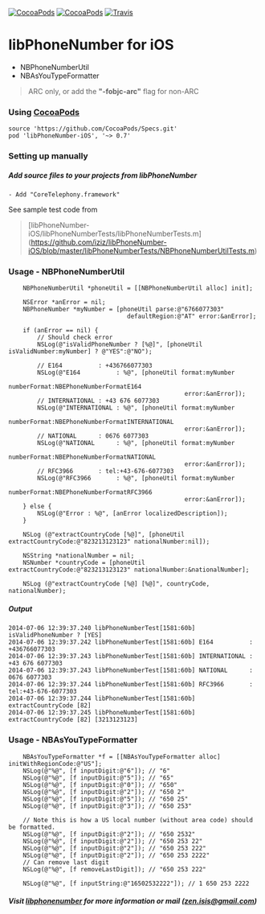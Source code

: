 [![CocoaPods](https://img.shields.io/cocoapods/p/libPhoneNumber-iOS.svg?style=flat)](http://cocoapods.org/?q=libPhoneNumber-iOS)
[![CocoaPods](https://img.shields.io/cocoapods/v/libPhoneNumber-iOS.svg?style=flat)](http://cocoapods.org/?q=libPhoneNumber-iOS)
[![Travis](https://img.shields.io/travis/iziz/libPhoneNumber-iOS.svg?style=flat)](https://travis-ci.org/iziz/libPhoneNumber-iOS)

# **libPhoneNumber for iOS** 

 - NBPhoneNumberUtil
 - NBAsYouTypeFormatter

> ARC only, or add the **"-fobjc-arc"** flag for non-ARC
 
### Using [CocoaPods](http://cocoapods.org/?q=libPhoneNumber-iOS)
```
source 'https://github.com/CocoaPods/Specs.git'
pod 'libPhoneNumber-iOS', '~> 0.7'
```

### Setting up manually
##### Add source files to your projects from libPhoneNumber
    - Add "CoreTelephony.framework"

See sample test code from
> [libPhoneNumber-iOS/libPhoneNumberTests/libPhoneNumberTests.m] (https://github.com/iziz/libPhoneNumber-iOS/blob/master/libPhoneNumberTests/NBPhoneNumberUtilTests.m)

### Usage - **NBPhoneNumberUtil**
```obj-c
    NBPhoneNumberUtil *phoneUtil = [[NBPhoneNumberUtil alloc] init];
    
    NSError *anError = nil;
    NBPhoneNumber *myNumber = [phoneUtil parse:@"6766077303"
                                 defaultRegion:@"AT" error:&anError];
    
    if (anError == nil) {
        // Should check error
        NSLog(@"isValidPhoneNumber ? [%@]", [phoneUtil isValidNumber:myNumber] ? @"YES":@"NO");
        
        // E164          : +436766077303
        NSLog(@"E164          : %@", [phoneUtil format:myNumber
                                          numberFormat:NBEPhoneNumberFormatE164
                                                 error:&anError]);
        // INTERNATIONAL : +43 676 6077303
        NSLog(@"INTERNATIONAL : %@", [phoneUtil format:myNumber
                                          numberFormat:NBEPhoneNumberFormatINTERNATIONAL
                                                 error:&anError]);
        // NATIONAL      : 0676 6077303
        NSLog(@"NATIONAL      : %@", [phoneUtil format:myNumber
                                          numberFormat:NBEPhoneNumberFormatNATIONAL
                                                 error:&anError]);
        // RFC3966       : tel:+43-676-6077303
        NSLog(@"RFC3966       : %@", [phoneUtil format:myNumber
                                          numberFormat:NBEPhoneNumberFormatRFC3966
                                                 error:&anError]);
    } else {
        NSLog(@"Error : %@", [anError localizedDescription]);
    }
    
    NSLog (@"extractCountryCode [%@]", [phoneUtil extractCountryCode:@"823213123123" nationalNumber:nil]);
    
    NSString *nationalNumber = nil;
    NSNumber *countryCode = [phoneUtil extractCountryCode:@"823213123123" nationalNumber:&nationalNumber];
    
    NSLog (@"extractCountryCode [%@] [%@]", countryCode, nationalNumber);
```
##### Output
```
2014-07-06 12:39:37.240 libPhoneNumberTest[1581:60b] isValidPhoneNumber ? [YES]
2014-07-06 12:39:37.242 libPhoneNumberTest[1581:60b] E164          : +436766077303
2014-07-06 12:39:37.243 libPhoneNumberTest[1581:60b] INTERNATIONAL : +43 676 6077303
2014-07-06 12:39:37.243 libPhoneNumberTest[1581:60b] NATIONAL      : 0676 6077303
2014-07-06 12:39:37.244 libPhoneNumberTest[1581:60b] RFC3966       : tel:+43-676-6077303
2014-07-06 12:39:37.244 libPhoneNumberTest[1581:60b] extractCountryCode [82]
2014-07-06 12:39:37.245 libPhoneNumberTest[1581:60b] extractCountryCode [82] [3213123123]
```

### Usage - **NBAsYouTypeFormatter**
```obj-c
    NBAsYouTypeFormatter *f = [[NBAsYouTypeFormatter alloc] initWithRegionCode:@"US"];
    NSLog(@"%@", [f inputDigit:@"6"]); // "6"
    NSLog(@"%@", [f inputDigit:@"5"]); // "65"
    NSLog(@"%@", [f inputDigit:@"0"]); // "650"
    NSLog(@"%@", [f inputDigit:@"2"]); // "650 2"
    NSLog(@"%@", [f inputDigit:@"5"]); // "650 25"
    NSLog(@"%@", [f inputDigit:@"3"]); // "650 253"
    
    // Note this is how a US local number (without area code) should be formatted.
    NSLog(@"%@", [f inputDigit:@"2"]); // "650 2532"
    NSLog(@"%@", [f inputDigit:@"2"]); // "650 253 22"
    NSLog(@"%@", [f inputDigit:@"2"]); // "650 253 222"
    NSLog(@"%@", [f inputDigit:@"2"]); // "650 253 2222"
    // Can remove last digit
    NSLog(@"%@", [f removeLastDigit]); // "650 253 222"
    
    NSLog(@"%@", [f inputString:@"16502532222"]); // 1 650 253 2222
```

##### Visit [libphonenumber](https://github.com/googlei18n/libphonenumber) for more information or mail (zen.isis@gmail.com)
